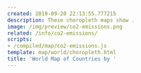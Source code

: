 ```yaml
---
created: 2019-09-20 22:13:55.777215
description: These choropleth maps show .
image: /img/preview/co2-emissions.png
related: /info/co2-emissions/
scripts:
- /compiled/map/co2-emissions.js
template: map/world/choropleth.html
title: 'World Map of Countries by '
---
```


